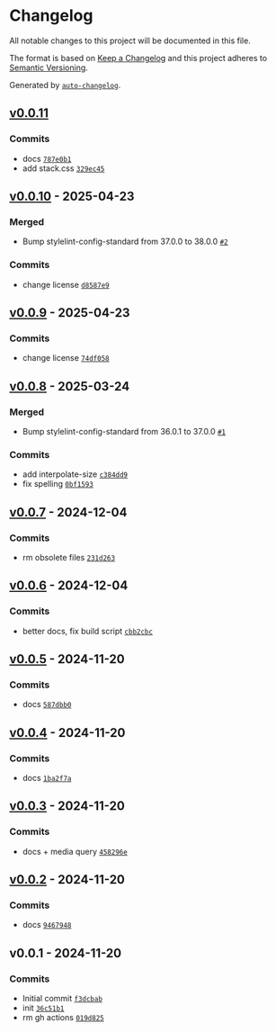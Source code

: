 # Changelog

All notable changes to this project will be documented in this file.

The format is based on [Keep a Changelog](https://keepachangelog.com/en/1.0.0/)
and this project adheres to [Semantic Versioning](https://semver.org/spec/v2.0.0.html).

Generated by [`auto-changelog`](https://github.com/CookPete/auto-changelog).

## [v0.0.11](https://github.com/substrate-system/css-normalize/compare/v0.0.10...v0.0.11)

### Commits

- docs [`787e0b1`](https://github.com/substrate-system/css-normalize/commit/787e0b1e1effb49917e49f936b2cb0cb3db33ad8)
- add stack.css [`329ec45`](https://github.com/substrate-system/css-normalize/commit/329ec4516fd6941b917e3bc84213761b7f83caba)

## [v0.0.10](https://github.com/substrate-system/css-normalize/compare/v0.0.9...v0.0.10) - 2025-04-23

### Merged

- Bump stylelint-config-standard from 37.0.0 to 38.0.0 [`#2`](https://github.com/substrate-system/css-normalize/pull/2)

### Commits

- change license [`d8587e9`](https://github.com/substrate-system/css-normalize/commit/d8587e9cd1fd8eb54700ee21dddab2e10a94813c)

## [v0.0.9](https://github.com/substrate-system/css-normalize/compare/v0.0.8...v0.0.9) - 2025-04-23

### Commits

- change license [`74df058`](https://github.com/substrate-system/css-normalize/commit/74df058b34252b9cf55b66c57b271f5527537412)

## [v0.0.8](https://github.com/substrate-system/css-normalize/compare/v0.0.7...v0.0.8) - 2025-03-24

### Merged

- Bump stylelint-config-standard from 36.0.1 to 37.0.0 [`#1`](https://github.com/substrate-system/css-normalize/pull/1)

### Commits

- add interpolate-size [`c384dd9`](https://github.com/substrate-system/css-normalize/commit/c384dd935bbc5ad04f3d8522c5e04f7655dfd556)
- fix spelling [`0bf1593`](https://github.com/substrate-system/css-normalize/commit/0bf15931ab02ef46274df1d7bfa594fdd9580ce8)

## [v0.0.7](https://github.com/substrate-system/css-normalize/compare/v0.0.6...v0.0.7) - 2024-12-04

### Commits

- rm obsolete files [`231d263`](https://github.com/substrate-system/css-normalize/commit/231d263e485130b315be0338adb49ee5f365dbf8)

## [v0.0.6](https://github.com/substrate-system/css-normalize/compare/v0.0.5...v0.0.6) - 2024-12-04

### Commits

- better docs, fix build script [`cbb2cbc`](https://github.com/substrate-system/css-normalize/commit/cbb2cbc7b72f44a5084ff7fa2d54900a5b768f82)

## [v0.0.5](https://github.com/substrate-system/css-normalize/compare/v0.0.4...v0.0.5) - 2024-11-20

### Commits

- docs [`587dbb0`](https://github.com/substrate-system/css-normalize/commit/587dbb0e2f2ebdb5bae738a64df92ac54d80d334)

## [v0.0.4](https://github.com/substrate-system/css-normalize/compare/v0.0.3...v0.0.4) - 2024-11-20

### Commits

- docs [`1ba2f7a`](https://github.com/substrate-system/css-normalize/commit/1ba2f7ae14958e5df4633a8f42ff6f713f05d6a5)

## [v0.0.3](https://github.com/substrate-system/css-normalize/compare/v0.0.2...v0.0.3) - 2024-11-20

### Commits

- docs + media query [`458296e`](https://github.com/substrate-system/css-normalize/commit/458296ee744e8bc199f08c0b76242b374eb6fd40)

## [v0.0.2](https://github.com/substrate-system/css-normalize/compare/v0.0.1...v0.0.2) - 2024-11-20

### Commits

- docs [`9467948`](https://github.com/substrate-system/css-normalize/commit/9467948e78069d8e4ec8ef208172afa431bbe987)

## v0.0.1 - 2024-11-20

### Commits

- Initial commit [`f3dcbab`](https://github.com/substrate-system/css-normalize/commit/f3dcbabfa55f68f06af7c4cf428d384600187101)
- init [`36c51b1`](https://github.com/substrate-system/css-normalize/commit/36c51b1eb0dbedbfd9e2ef3935660717ef4e4da5)
- rm gh actions [`019d825`](https://github.com/substrate-system/css-normalize/commit/019d825e90ac5d7dd959dbf0f104ac9d23fbebc3)
